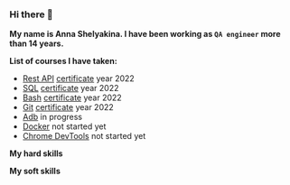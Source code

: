 ### Hi there 👋
**My name is Anna Shelyakina. I have been working as `QA engineer` more than 14 years.**

**List of courses I have taken:**
* [Rest API](https://software-testing.ru/edu/1-schedule/271-rest-api) [certificate](http://cert.software-testing.ru/337228193909965388) year 2022
* [SQL](https://software-testing.ru/edu/3-online/293-sql-sm) [certificate](http://cert.software-testing.ru/337228298261103180) year 2022
* [Bash](https://software-testing.ru/edu/3-online/266-bash) [certificate]() year 2022
* [Git](https://software-testing.ru/edu/3-online/270-git) [certificate]() year 2022
* [Adb](https://software-testing.ru/edu/3-online/267-adb) in progress
* [Docker]() not started yet
* [Chrome DevTools]() not started yet


**My hard skills**

**My soft skills**







<!--
**annashelyakina/annashelyakina** is a ✨ _special_ ✨ repository because its `README.md` (this file) appears on your GitHub profile.

Here are some ideas to get you started:

- 🔭 I’m currently working on ...
- 🌱 I’m currently learning ...
- 👯 I’m looking to collaborate on ...
- 🤔 I’m looking for help with ...
- 💬 Ask me about ...
- 📫 How to reach me: ...
- 😄 Pronouns: ...
- ⚡ Fun fact: ...
-->
